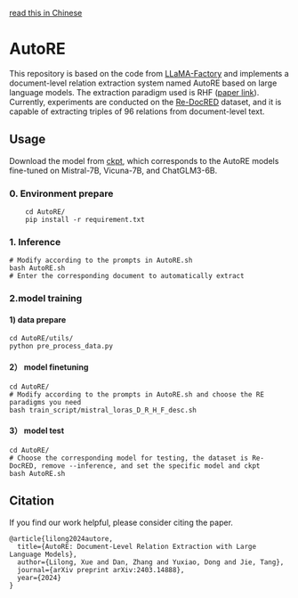 [read this in Chinese](https://github.com/bigdante/AutoRE/blob/main/README.md)

# AutoRE
This repository is based on the code from [LLaMA-Factory](https://github.com/hiyouga/LLaMA-Factory) and implements a document-level relation extraction system named AutoRE based on large language models. The extraction paradigm used is RHF ([paper link](https://arxiv.org/abs/2403.14888v1)).
Currently, experiments are conducted on the [Re-DocRED](https://github.com/tonytan48/Re-DocRED) dataset, and it is capable of extracting triples of 96 relations from document-level text.

## Usage
Download the model from [ckpt](https://cloud.tsinghua.edu.cn/d/4d12cf0620164caca82c/), which corresponds to the AutoRE models fine-tuned on Mistral-7B, Vicuna-7B, and ChatGLM3-6B.

### 0. Environment prepare
```shell
    cd AutoRE/
    pip install -r requirement.txt
```
### 1. Inference

```shell
# Modify according to the prompts in AutoRE.sh
bash AutoRE.sh
# Enter the corresponding document to automatically extract
````

### 2.model training

#### 1) data prepare
```shell
cd AutoRE/utils/
python pre_process_data.py
```

#### 2） model finetuning

```shell
cd AutoRE/
# Modify according to the prompts in AutoRE.sh and choose the RE paradigms you need
bash train_script/mistral_loras_D_R_H_F_desc.sh
```

#### 3） model test

```shell
cd AutoRE/
# Choose the corresponding model for testing, the dataset is Re-DocRED, remove --inference, and set the specific model and ckpt
bash AutoRE.sh
```

## Citation

If you find our work helpful, please consider citing the paper.

```
@article{lilong2024autore,
  title={AutoRE: Document-Level Relation Extraction with Large Language Models},
  author={Lilong, Xue and Dan, Zhang and Yuxiao, Dong and Jie, Tang},
  journal={arXiv preprint arXiv:2403.14888},
  year={2024}
}
```




